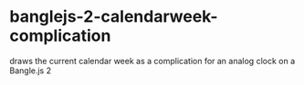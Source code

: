 # banglejs-2-calendarweek-complication #

draws the current calendar week as a complication for an analog clock on a Bangle.js 2
